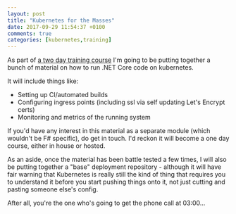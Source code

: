 ```yaml
---
layout: post
title: "Kubernetes for the Masses"
date: 2017-09-29 11:54:37 +0100
comments: true
categories: [kubernetes,training]
---
```

As part of [a two day training course](/building-solid-systems-in-f-number/) I'm going to be putting together a bunch of material on how to run .NET Core code on kubernetes.

It will include things like:

* Setting up CI/automated builds
* Configuring ingress points (including ssl via self updating Let's Encrypt certs)
* Monitoring and metrics of the running system

If you'd have any interest in this material as a separate module (which wouldn't be F# specific), do get in touch. I'd reckon it will become a one day course, either in house or hosted.

As an aside, once the material has been battle tested a few times, I will also be putting together a "base" deployment repository - although it will have fair warning that Kubernetes is really still the kind of thing that requires you to understand it before you start pushing things onto it, not just cutting and pasting someone else's config.

After all, you're the one who's going to get the phone call at 03:00...
